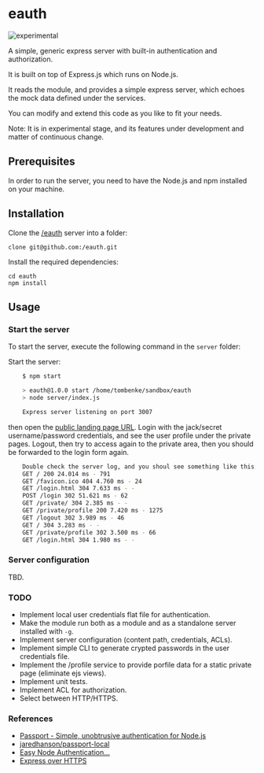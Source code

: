 eauth
=====

![experimental](http://badges.github.io/stability-badges/dist/experimental.svg)

A simple, generic express server with built-in authentication and authorization.

It is built on top of Express.js which runs on Node.js.

It reads the  module, and provides a simple express server,
which echoes the mock data defined under the services.

You can modify and extend this code as you like to fit your needs.

Note: It is in experimental stage, and its features under development and matter of continuous change.


## Prerequisites

In order to run the server, you need to have the Node.js and npm installed on your machine.


## Installation

Clone the [/eauth](https://github.com//eauth) server into a folder:

    clone git@github.com:/eauth.git

Install the required dependencies:

    cd eauth
    npm install


## Usage

### Start the server

To start the server, execute the following command in the `server` folder:

Start the server:

```bash
    $ npm start

    > eauth@1.0.0 start /home/tombenke/sandbox/eauth
    > node server/index.js

    Express server listening on port 3007
```

then open the [public landing page URL](http://localhost:3007).
Login with the jack/secret username/password credentials,
and see the user profile under the private pages.
Logout, then try to access again to the private area, then you should be forwarded 
to the login form again.

```bash
    Double check the server log, and you shoul see something like this:
    GET / 200 24.014 ms - 791
    GET /favicon.ico 404 4.760 ms - 24
    GET /login.html 304 7.633 ms - -
    POST /login 302 51.621 ms - 62
    GET /private/ 304 2.385 ms - -
    GET /private/profile 200 7.420 ms - 1275
    GET /logout 302 3.989 ms - 46
    GET / 304 3.283 ms - -
    GET /private/profile 302 3.500 ms - 66
    GET /login.html 304 1.980 ms - -
```

### Server configuration

TBD.

### TODO
- Implement local user credentials flat file for authentication.
- Make the module run both as a module and as a standalone server installed with `-g`.
- Implement server configuration (content path, credentials, ACLs).
- Implement simple CLI to generate crypted passwords in the user credentials file.
- Implement the /profile service to provide porfile data for a static private page
  (eliminate ejs views).
- Implement unit tests.
- Implement ACL for authorization.
- Select between HTTP/HTTPS.

### References
- [Passport - Simple, unobtrusive authentication for Node.js](http://www.passportjs.org/)
- [jaredhanson/passport-local](https://github.com/jaredhanson/passport-local)
- [Easy Node Authentication...](https://scotch.io/tutorials/easy-node-authentication-setup-and-local)
- [Express over HTTPS](http://blog.mgechev.com/2014/02/19/create-https-tls-ssl-application-with-express-nodejs/)
